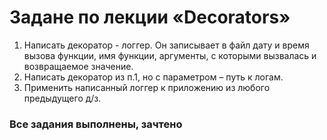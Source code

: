 # Задане по лекции «Decorators»
1.	Написать декоратор - логгер. Он записывает в файл дату и время вызова функции, имя функции, аргументы, с которыми вызвалась и возвращаемое значение.
2.	Написать декоратор из п.1, но с параметром – путь к логам.
3.	Применить написанный логгер к приложению из любого предыдущего д/з.
### Все задания выполнены, зачтено
